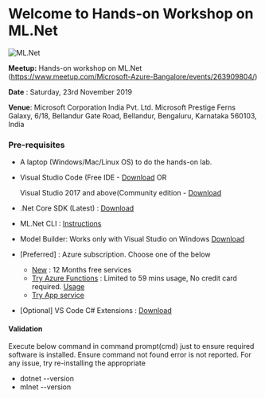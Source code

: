 # Welcome to Hands-on Workshop on ML.Net

![ML.Net](https://raw.githubusercontent.com/praveenraghuvanshi1512/TechnicalSessions/16112019-Hands-On-ML.Net-Microsoft/23112019-Hand-on-ML.Net-Microsoft/assets/ML_Net_logo.png)



**Meetup:** Hands-on workshop on ML.Net (https://www.meetup.com/Microsoft-Azure-Bangalore/events/263909804/)

**Date** : Saturday, 23rd November 2019            

**Venue**:  Microsoft Corporation India Pvt. Ltd.
Microsoft Prestige Ferns Galaxy, 6/18, Bellandur Gate Road, Bellandur, Bengaluru, Karnataka 560103, India 

### Pre-requisites

- A laptop (Windows/Mac/Linux OS) to do the hands-on lab. 

- Visual Studio Code (Free IDE - [Download](https://code.visualstudio.com/download) OR

  Visual Studio 2017 and above(Community edition - [Download](https://visualstudio.microsoft.com/)

- .Net Core SDK (Latest) : [Download](https://dotnet.microsoft.com/download)

- ML.Net CLI : [Instructions](https://docs.microsoft.com/en-us/dotnet/machine-learning/how-to-guides/install-ml-net-cli)

- Model Builder: Works only with Visual Studio on Windows [Download](https://marketplace.visualstudio.com/items?itemName=MLNET.07)

- [Preferred] : Azure subscription. Choose one of the below

  - [New](https://azure.microsoft.com/en-in/free/) : 12 Months free services
  - [Try Azure Functions](https://tryfunctions.com/ng-min/try?trial=true) : Limited to 59 mins usage, No credit card required. [Usage](https://theflyingmaverick.com/2018/02/07/try-azure-functions-for-free/)
  - [Try App service](https://tryappservice.azure.com/)

- [Optional] VS Code C# Extensions : [Download](https://marketplace.visualstudio.com/items?itemName=jchannon.csharpextensions)



#### Validation

Execute below command in command prompt(cmd) just to ensure required software is installed. Ensure command not found error is not reported. For any issue, try re-installing the appropriate 

- dotnet --version
- mlnet --version
